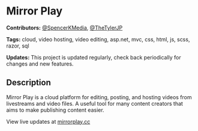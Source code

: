 # Mirror Play
**Contributors:** [@SpencerKMedia](https://github.com/SpencerKMedia), [@TheTylerJP](https://github.com/TheTylerJP)

**Tags:** cloud, video hosting, video editing, asp.net, mvc, css, html, js, scss, razor, sql

**Updates:** This project is updated regularly, check back periodically for changes and new features.

## Description

Mirror Play is a cloud platform for editing, posting, and hosting videos from livestreams and video files.
A useful tool for many content creators that aims to make publishing content easier.

View live updates at [mirrorplay.cc](//mirrorplay.cc)
